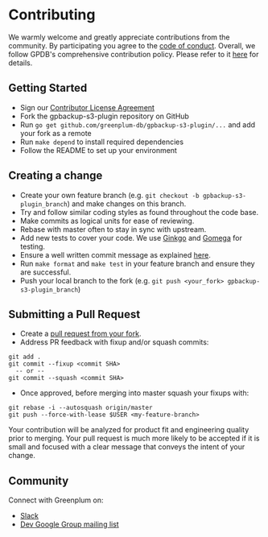 # Contributing

We warmly welcome and greatly appreciate contributions from the
community. By participating you agree to the [code of
conduct](https://github.com/greenplum-db/gpbackup-s3-plugin/blob/master/CODE-OF-CONDUCT.md).
Overall, we follow GPDB's comprehensive contribution policy. Please
refer to it [here](https://github.com/greenplum-db/gpdb#contributing)
for details.

## Getting Started

* Sign our [Contributor License Agreement](https://cla.pivotal.io/sign/greenplum)
* Fork the gpbackup-s3-plugin repository on GitHub
* Run `go get github.com/greenplum-db/gpbackup-s3-plugin/...` and add
  your fork as a remote
* Run `make depend` to install required dependencies
* Follow the README to set up your environment

## Creating a change

* Create your own feature branch (e.g. `git checkout -b
  gpbackup-s3-plugin_branch`) and make changes on this branch.
* Try and follow similar coding styles as found throughout the code
  base.
* Make commits as logical units for ease of reviewing.
* Rebase with master often to stay in sync with upstream.
* Add new tests to cover your code. We use
  [Ginkgo](http://onsi.github.io/ginkgo/) and
  [Gomega](https://onsi.github.io/gomega/) for testing.
* Ensure a well written commit message as explained
  [here](https://chris.beams.io/posts/git-commit/).
* Run `make format` and `make test` in your feature branch and ensure
  they are successful.
* Push your local branch to the fork (e.g. `git push <your_fork>
  gpbackup-s3-plugin_branch`)

## Submitting a Pull Request

* Create a [pull request from your
  fork](https://docs.github.com/en/github/collaborating-with-issues-and-pull-requests/creating-a-pull-request-from-a-fork).
* Address PR feedback with fixup and/or squash commits:
```
git add .
git commit --fixup <commit SHA>
  -- or --
git commit --squash <commit SHA>
```
* Once approved, before merging into master squash your fixups with:
```
git rebase -i --autosquash origin/master
git push --force-with-lease $USER <my-feature-branch>
```

Your contribution will be analyzed for product fit and engineering
quality prior to merging. Your pull request is much more likely to be
accepted if it is small and focused with a clear message that conveys
the intent of your change.

## Community

Connect with Greenplum on:
* [Slack](https://greenplum.slack.com/)
* [Dev Google Group mailing list](https://groups.google.com/a/greenplum.org/forum/#!forum/gpdb-dev/join)
